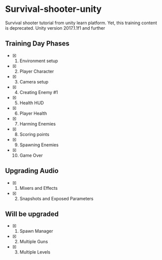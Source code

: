 # Survival-shooter-unity
Survival shooter tutorial from unity learn platform. Yet, this training content is deprecated.
Unity version 2017.1.1f1 and further

## Training Day Phases

- [x] 01. Environment setup
- [x] 02. Player Character
- [x] 03. Camera setup
- [x] 04. Creating Enemy #1
- [x] 05. Health HUD
- [x] 06. Player Health
- [x] 07. Harming Enemies
- [x] 08. Scoring points
- [x] 09. Spawning Enemies
- [x] 10. Game Over

## Upgrading Audio

- [x] 01. Mixers and Effects
- [x] 02. Snapshots and Exposed Parameters

## Will be upgraded

-[x] 01. Spawn Manager
-[x] 02. Multiple Guns
-[x] 03. Multiple Levels
